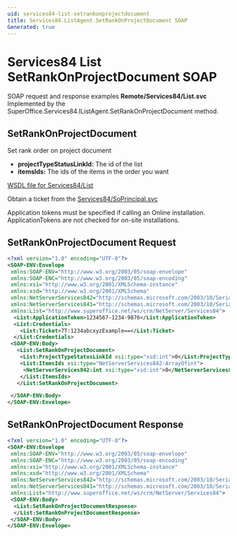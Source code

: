 ```yaml
---
uid: services84-list-setrankonprojectdocument
title: Services84.ListAgent.SetRankOnProjectDocument SOAP
Generated: true
---
```


# Services84 List SetRankOnProjectDocument SOAP

SOAP request and response examples **Remote/Services84/List.svc**
Implemented by the <see cref="M:SuperOffice.Services84.IListAgent.SetRankOnProjectDocument">SuperOffice.Services84.IListAgent.SetRankOnProjectDocument</see> method.

## SetRankOnProjectDocument

Set rank order on project document

* **projectTypeStatusLinkId:** The id of the list
* **itemsIds:** The ids of the items in the order you want



[WSDL file for Services84/List](../Services84-List.md)

Obtain a ticket from the [Services84/SoPrincipal.svc](../SoPrincipal/SoPrincipal.md)

Application tokens must be specified if calling an Online installation. ApplicationTokens are not checked for on-site installations.

## SetRankOnProjectDocument Request

```xml
<?xml version="1.0" encoding="UTF-8"?>
<SOAP-ENV:Envelope
 xmlns:SOAP-ENV="http://www.w3.org/2003/05/soap-envelope"
 xmlns:SOAP-ENC="http://www.w3.org/2003/05/soap-encoding"
 xmlns:xsi="http://www.w3.org/2001/XMLSchema-instance"
 xmlns:xsd="http://www.w3.org/2001/XMLSchema"
 xmlns:NetServerServices842="http://schemas.microsoft.com/2003/10/Serialization/Arrays"
 xmlns:NetServerServices841="http://schemas.microsoft.com/2003/10/Serialization/"
 xmlns:List="http://www.superoffice.net/ws/crm/NetServer/Services84">
  <List:ApplicationToken>1234567-1234-9876</List:ApplicationToken>
  <List:Credentials>
    <List:Ticket>7T:1234abcxyzExample==</List:Ticket>
  </List:Credentials>
 <SOAP-ENV:Body>
   <List:SetRankOnProjectDocument>
    <List:ProjectTypeStatusLinkId xsi:type="xsd:int">0</List:ProjectTypeStatusLinkId>
    <List:ItemsIds xsi:type="NetServerServices842:ArrayOfint">
     <NetServerServices842:int xsi:type="xsd:int">0</NetServerServices842:int>
    </List:ItemsIds>
   </List:SetRankOnProjectDocument>

 </SOAP-ENV:Body>
</SOAP-ENV:Envelope>

```


## SetRankOnProjectDocument Response

```xml
<?xml version="1.0" encoding="UTF-8"?>
<SOAP-ENV:Envelope
 xmlns:SOAP-ENV="http://www.w3.org/2003/05/soap-envelope"
 xmlns:SOAP-ENC="http://www.w3.org/2003/05/soap-encoding"
 xmlns:xsi="http://www.w3.org/2001/XMLSchema-instance"
 xmlns:xsd="http://www.w3.org/2001/XMLSchema"
 xmlns:NetServerServices842="http://schemas.microsoft.com/2003/10/Serialization/Arrays"
 xmlns:NetServerServices841="http://schemas.microsoft.com/2003/10/Serialization/"
 xmlns:List="http://www.superoffice.net/ws/crm/NetServer/Services84">
 <SOAP-ENV:Body>
  <List:SetRankOnProjectDocumentResponse>
  </List:SetRankOnProjectDocumentResponse>
 </SOAP-ENV:Body>
</SOAP-ENV:Envelope>

```

